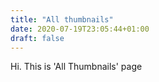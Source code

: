 ```yaml
---
title: "All thumbnails"
date: 2020-07-19T23:05:44+01:00
draft: false
---
```


Hi. This is 'All Thumbnails' page
